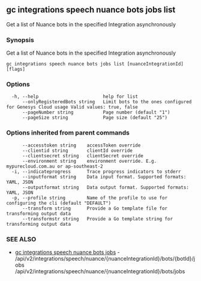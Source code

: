 ## gc integrations speech nuance bots jobs list

Get a list of Nuance bots in the specified Integration asynchronously

### Synopsis

Get a list of Nuance bots in the specified Integration asynchronously

```
gc integrations speech nuance bots jobs list [nuanceIntegrationId] [flags]
```

### Options

```
  -h, --help                        help for list
      --onlyRegisteredBots string   Limit bots to the ones configured for Genesys Cloud usage Valid values: true, false
      --pageNumber string           Page number (default "1")
      --pageSize string             Page size (default "25")
```

### Options inherited from parent commands

```
      --accesstoken string    accessToken override
      --clientid string       clientId override
      --clientsecret string   clientSecret override
      --environment string    environment override. E.g. mypurecloud.com.au or ap-southeast-2
  -i, --indicateprogress      Trace progress indicators to stderr
      --inputformat string    Data input format. Supported formats: YAML, JSON
      --outputformat string   Data output format. Supported formats: YAML, JSON
  -p, --profile string        Name of the profile to use for configuring the cli (default "DEFAULT")
      --transform string      Provide a Go template file for transforming output data
      --transformstr string   Provide a Go template string for transforming output data
```

### SEE ALSO

* [gc integrations speech nuance bots jobs](gc_integrations_speech_nuance_bots_jobs.html)	 - /api/v2/integrations/speech/nuance/{nuanceIntegrationId}/bots/{botId}/jobs /api/v2/integrations/speech/nuance/{nuanceIntegrationId}/bots/jobs


